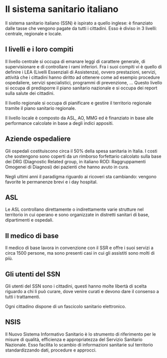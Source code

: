 # Il sistema sanitario italiano

Il sistema sanitario italiano (SSN) è ispirato a quello inglese: è finanziato dalle tasse che vengono pagate da tutti i cittadini. Esso è diviso in 3 livelli: centrale, regionale e locale.

## I livelli e i loro compiti 

Il livello centrale si occupa di emanare leggi di carattere generale, di supervisionare e di controllare i rami inferiori. Fra i suoi compiti vi è quello di definire i LEA (Livelli Essenziali di Assistenza), ovvero prestazioni, servizi, attività che i cittadini hanno diritto ad ottenere come ad esempio procedure ospedaliere, servizi specialistici, programmi di prevenzione, ... Questo livello si occupa di predisporre il piano sanitario nazionale e si occupa dei report sulla salute dei cittadini.

Il livello regionale si occupa di pianificare e gestire il territorio regionale tramite il  piano sanitario regionale.

Il livello locale è composto da ASL, AO, MMG ed è finanziato in base alle performance calcolate in base a degli indici appositi.

## Aziende ospedaliere

Gli ospedali costituiscono circa il 50% della spesa sanitaria in Italia. I costi che sostengono sono coperti da un rimborso forfettario calcolato sulla base dei DRG (Diagnostic Related group, in italiano ROD: Raggruppamenti Omogenei di Diagnosi) dei pazienti che hanno avuto in cura.

Negli ultimi anni il paradigma riguardo ai ricoveri sta cambiando: vengono favorite le permanenze brevi e i day hospital.

## ASL

Le ASL controllano direttamente o indirettamente varie strutture nel territorio in cui operano e sono organizzate in distretti sanitari di base, dipartimenti e ospedali.

## Il medico di base

Il medico di base lavora in convenzione con il SSR e offre i suoi servizi a circa 1500 persone, ma sono presenti casi in cui gli assistiti sono molti di più.

## Gli utenti del SSN

Gli utenti del SSN sono i cittadini, questi hanno molte libertà di scelta riguardo a chi li può curare, dove venire curati e devono dare il consenso a tutti i trattamenti.

Ogni cittadino dispone di un fascicolo sanitario elettronico.

## NSIS

Il Nuovo Sistema Informativo Sanitario è lo strumento di riferimento per le misure di qualità, efficienza e appropriatezza del Servizio Sanitario Nazionale. Esso facilita lo scambio di informazioni sanitarie sul territorio standardizzando dati, procedure e approcci.


